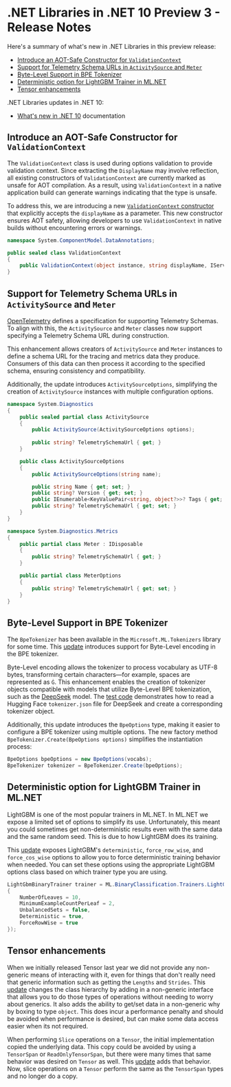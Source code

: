 # .NET Libraries in .NET 10 Preview 3 - Release Notes

Here's a summary of what's new in .NET Libraries in this preview release:

- [Introduce an AOT-Safe Constructor for `ValidationContext`](#introduce-an-aot-safe-constructor-for-validationcontext)
- [Support for Telemetry Schema URLs in `ActivitySource` and `Meter`](#support-for-telemetry-schema-urls-in-activitysource-and-meter)
- [Byte-Level Support in BPE Tokenizer](#byte-level-support-in-bpe-tokenizer)
- [Deterministic option for LightGBM Trainer in ML.NET](#deterministic-option-for-lightgbm-trainer-in-mlnet)
- [Tensor enhancements](#tensor-enhancements)

.NET Libraries updates in .NET 10:

- [What's new in .NET 10](https://learn.microsoft.com/dotnet/core/whats-new/dotnet-10/overview) documentation

## Introduce an AOT-Safe Constructor for `ValidationContext`

The `ValidationContext` class is used during options validation to provide validation context. Since extracting the `DisplayName` may involve reflection, all existing constructors of `ValidationContext` are currently marked as unsafe for AOT compilation. As a result, using `ValidationContext` in a native application build can generate warnings indicating that the type is unsafe.

To address this, we are introducing a new [`ValidationContext` constructor](https://github.com/dotnet/runtime/issues/113134#issuecomment-2715310131) that explicitly accepts the `displayName` as a parameter. This new constructor ensures AOT safety, allowing developers to use `ValidationContext` in native builds without encountering errors or warnings.

```csharp
namespace System.ComponentModel.DataAnnotations;

public sealed class ValidationContext
{
    public ValidationContext(object instance, string displayName, IServiceProvider? serviceProvider = null, IDictionary<object, object?>? items = null)
}
```

## Support for Telemetry Schema URLs in `ActivitySource` and `Meter`

[OpenTelemetry](https://github.com/open-telemetry/opentelemetry-specification/tree/main/specification/schemas) defines a specification for supporting Telemetry Schemas. To align with this, the `ActivitySource` and `Meter` classes now support specifying a Telemetry Schema URL during construction.

This enhancement allows creators of `ActivitySource` and `Meter` instances to define a schema URL for the tracing and metrics data they produce. Consumers of this data can then process it according to the specified schema, ensuring consistency and compatibility.

Additionally, the update introduces `ActivitySourceOptions`, simplifying the creation of `ActivitySource` instances with multiple configuration options.

```csharp
namespace System.Diagnostics
{
    public sealed partial class ActivitySource
    {
        public ActivitySource(ActivitySourceOptions options);
        
        public string? TelemetrySchemaUrl { get; }
    }

    public class ActivitySourceOptions
    {
        public ActivitySourceOptions(string name);

        public string Name { get; set; }
        public string? Version { get; set; }
        public IEnumerable<KeyValuePair<string, object?>>? Tags { get; set; }
        public string? TelemetrySchemaUrl { get; set; }
    }
}

namespace System.Diagnostics.Metrics
{
    public partial class Meter : IDisposable
    {
        public string? TelemetrySchemaUrl { get; }
    }

    public partial class MeterOptions
    {
        public string? TelemetrySchemaUrl { get; set; }
    }
}
```

## Byte-Level Support in BPE Tokenizer

The `BpeTokenizer` has been available in the `Microsoft.ML.Tokenizers` library for some time. This [update](https://github.com/dotnet/machinelearning/pull/7425) introduces support for Byte-Level encoding in the BPE tokenizer.

Byte-Level encoding allows the tokenizer to process vocabulary as UTF-8 bytes, transforming certain characters—for example, spaces are represented as `Ġ`. This enhancement enables the creation of tokenizer objects compatible with models that utilize Byte-Level BPE tokenization, such as the [DeepSeek](https://huggingface.co/deepseek-ai/DeepSeek-R1) model. The [test code](https://github.com/dotnet/machinelearning/blob/1ccbbd4b840e8edc21fcc0fe102e4dfb5ff75eea/test/Microsoft.ML.Tokenizers.Tests/BpeTests.cs#L875) demonstrates how to read a Hugging Face `tokenizer.json` file for DeepSeek and create a corresponding tokenizer object.

Additionally, this update introduces the `BpeOptions` type, making it easier to configure a BPE tokenizer using multiple options. The new factory method `BpeTokenizer.Create(BpeOptions options)` simplifies the instantiation process:

```csharp
BpeOptions bpeOptions = new BpeOptions(vocabs);
BpeTokenizer tokenizer = BpeTokenizer.Create(bpeOptions);
```

## Deterministic option for LightGBM Trainer in ML.NET

LightGBM is one of the most popular trainers in ML.NET. In ML.NET we expose a limited set of options to simplify its use. Unfortunately, this meant you could sometimes get non-deterministic results even with the same data and the same random seed. This is due to how LightGBM does its training.

This [update](https://github.com/dotnet/machinelearning/pull/7415) exposes LightGBM's `deterministic`, `force_row_wise`, and `force_cos_wise` options to allow you to force deterministic training behavior when needed. You can set these options using the appropriate LightGBM options class based on which trainer type you are using.

```csharp
LightGbmBinaryTrainer trainer = ML.BinaryClassification.Trainers.LightGbm(new LightGbmBinaryTrainer.Options
{
    NumberOfLeaves = 10,
    MinimumExampleCountPerLeaf = 2,
    UnbalancedSets = false,
    Deterministic = true,
    ForceRowWise = true
});
```

## Tensor enhancements

When we initially released Tensor last year we did not provide any non-generic means of interacting with it, even for things that don't really need that generic information such as getting the `Lengths` and `Strides`. This [update](https://github.com/dotnet/runtime/pull/113401) changes the class hierarchy by adding in a non-generic interface that allows you to do those types of operations without needing to worry about generics. It also adds the ability to get/set data in a non-generic why by boxing to type `object`. This does incur a performance penalty and should be avoided when performance is desired, but can make some data access easier when its not required.

When performing `Slice` operations on a `Tensor`, the initial implementation copied the underlying data. This copy could be avoided by using a `TensorSpan` or `ReadOnlyTensorSpan`, but there were many times that same behavior was desired on `Tensor` as well. This [update](https://github.com/dotnet/runtime/pull/113166) adds that behavior. Now, slice operations on a `Tensor` perform the same as the `TensorSpan` types and no longer do a copy.
